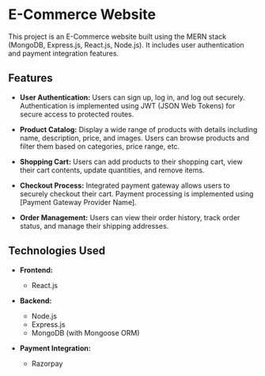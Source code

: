 # E-Commerce Website

This project is an E-Commerce website built using the MERN stack (MongoDB, Express.js, React.js, Node.js). It includes user authentication and payment integration features.

## Features

- **User Authentication:** Users can sign up, log in, and log out securely. Authentication is implemented using JWT (JSON Web Tokens) for secure access to protected routes.

- **Product Catalog:** Display a wide range of products with details including name, description, price, and images. Users can browse products and filter them based on categories, price range, etc.

- **Shopping Cart:** Users can add products to their shopping cart, view their cart contents, update quantities, and remove items.

- **Checkout Process:** Integrated payment gateway allows users to securely checkout their cart. Payment processing is implemented using [Payment Gateway Provider Name].

- **Order Management:** Users can view their order history, track order status, and manage their shipping addresses.

## Technologies Used

- **Frontend:**
  - React.js
  
- **Backend:**
  - Node.js
  - Express.js
  - MongoDB (with Mongoose ORM)

- **Payment Integration:**
  - Razorpay
  

